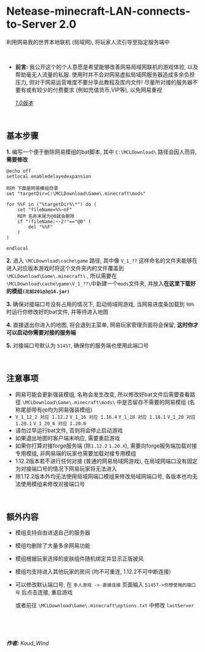 # Netease-minecraft-LAN-connects-to-Server 2.0
利用网易我的世界本地联机 (局域网), 将玩家人流引导至指定服务端中

<br>

* **前言:** 我公开这个的个人意愿是希望能够改善网易局域网联机的游戏体验, 以及帮助毫无人流量的私服. 使用时并不会对网易虚拟局域网服务器造成多余负担压力, 但对于网易运营难度不要分享此教程及库内文件! 尽量所对接的服务器不要有或有较少的付费要求 (例如充值货币,VIP等), 以免网易重视

  *[1.0版本](https://github.com/Koud-Wind/Netease-minecraft-LAN-connects-to-Server/tree/main-1.0)*
<br>

## 基本步骤

**1.** 编写一个便于删除网易模组的bat脚本, 其中 `C:\MCLDownload\` 路径会因人而异, **需要修改**

```
@echo off
setlocal enabledelayedexpansion

REM 下面是网易模组目录
set "targetDir=C:\MCLDownload\Game\.minecraft\mods"

for %%F in ("%targetDir%\*") do (
    set "fileName=%%~nF"
    REM 名称末尾为@0就会删除
    if "!fileName:~-2!"=="@0" (
        del "%%F"
    )
)

endlocal

```

**2.** 进入 `\MCLDownload\cache\game` 路径, 其中像 `V_1_??` 这样命名的文件夹能够在进入对应版本游戏时将这个文件夹内的文件覆盖到 `\MCLDownload\Game\.minecraft\` , 所以需要在`\MCLDownload\cache\game\V_1_??\`中新建一个`mods`文件夹, 并放入**在这里下载好的模组`(比如201@3@16.jar)`**

**3.** 确保对接端口号没有占用的情况下, 启动局域网游戏, 当网易进度条加载到 `90%` 时运行你修改好的bat文件, 并等待进入地图

**4.** 直接退出你进入的地图, 将会退到主菜单, 网易玩家管理页面将会保留, **这时你才可以启动你需要对接的服务端**

**5.** 对接端口号默认为 `51457`, 确保你的服务端也使用此端口号

<br>

## 注意事项
+ 网易可能会更新强装模组, 名称会发生改变, 所以修改好bat文件后需要查看路径 `\MCLDownload\Game\.minecraft\mods\` 中是否留存不需要的网易模组 (名称尾部带有`@0`均为网易强装模组)
+ `V_1_12_2 对应 1.12.2`
  `V_1_16 对应 1.16.4`
  `V_1_18 对应 1.18.1`
  `V_1_20 对应 1.20.1`
  `V_1_20_6 对应 1.20.6`
+ 请勿过早运行bat文件, 否则将会停止启动游戏
+ 如果退出地图时客户端未响应, 需要重启游戏
+ 如果你打算对接forge服务端 (除`1.12.2` `1.20.X`), 需要向forge服务端加载对接专用模组, 非网易端的玩家也需要加载对接专用模组
+ 1.12.2版本若不进行任何对接 (普通的网易局域网游戏), 在局域网端口没有固定为对接端口号的情况下网易玩家将无法进入
+ 除1.12.2版本外均无法使用局域网端口模组来修改局域网端口号, 各版本也均无法使用模组来修改对接端口号
  
<br>

## 额外内容
+ 模组支持自由进退自己的服务器
+ 模组均删除了大量多余网易功能
+ 模组根据玩家选择的皮肤组件随机绑定并显示正版披风
+ 模组均支持进入其他玩家的房间 (均不可重连, 1.12.2不可中断连接)

+ 可以修改默认端口号, 在 `多人游戏 -> 直接连接` 页面输入 `51457->你想使用的端口号` 后点击连接, 重启游戏
  
  或者前往 `\MCLDownload\Game\.minecraft\options.txt` 中修改 `lastServer`

<br>
<br>
<br>

***作者:** Koud_Wind*

